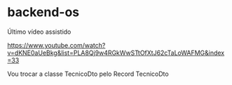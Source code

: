 # backend-os

Último vídeo assistido

https://www.youtube.com/watch?v=dKNE0aUeBkg&list=PLA8Qj9w4RGkWwSTtOfXtJ62cTaLoWAFMG&index=33


Vou trocar a classe TecnicoDto pelo Record TecnicoDto
